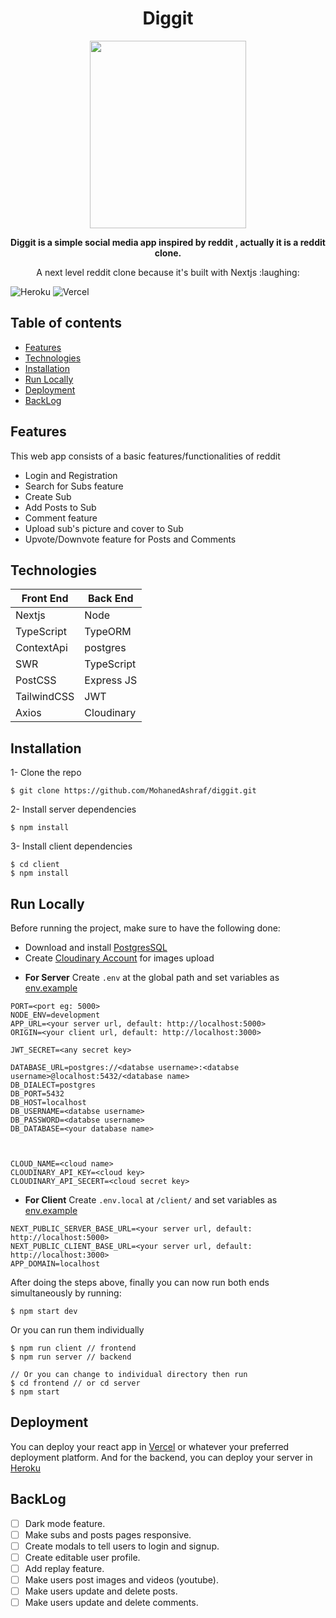 <h1 align="center"> Diggit</h1>
<div align="center">
<img src="https://raw.githubusercontent.com/MohanedAshraf/diggit/eed2368ac7bae7612a455dfb7f4ca216847f9f1a/client/public/images/Diggit.svg" width='250' height='300' align="center"/>
</div>

<p align='center'> <b>Diggit is a simple social media app inspired by reddit , actually it is a reddit clone. </b> </p>
<p align='center' disp> A next level reddit clone because it's built with Nextjs :laughing: </p>

![Heroku](https://heroku-badge.herokuapp.com/?app=diggitbetterthanreddit&root=api) ![Vercel](https://vercelbadge.vercel.app/api/mohanedashraf/diggit)

## Table of contents

- [Features](#features)
- [Technologies](#technologies)
- [Installation](#installation)
- [Run Locally](#run-locally)
- [Deployment](#deployment)
- [BackLog](#backlog)

## Features

This web app consists of a basic features/functionalities of reddit

- Login and Registration
- Search for Subs feature
- Create Sub
- Add Posts to Sub
- Comment feature
- Upload sub's picture and cover to Sub
- Upvote/Downvote feature for Posts and Comments

## Technologies

| Front End   | Back End   |
| ----------- | ---------- |
| Nextjs      | Node       |
| TypeScript  | TypeORM    |
| ContextApi  | postgres   |
| SWR         | TypeScript |
| PostCSS     | Express JS |
| TailwindCSS | JWT        |
| Axios       | Cloudinary |

## Installation

1- Clone the repo

```
$ git clone https://github.com/MohanedAshraf/diggit.git
```

2- Install server dependencies

```
$ npm install
```

3- Install client dependencies

```
$ cd client
$ npm install
```

## Run Locally

Before running the project, make sure to have the following done:

- Download and install [PostgresSQL](https://www.postgresql.org/)
- Create [Cloudinary Account](https://cloudinary.com/) for images upload

* **For Server**
  Create `.env` at the global path and set variables as [env.example](https://github.com/MohanedAshraf/diggit/blob/main/.env.example)

```
PORT=<port eg: 5000>
NODE_ENV=development
APP_URL=<your server url, default: http://localhost:5000>
ORIGIN=<your client url, default: http://localhost:3000>

JWT_SECRET=<any secret key>

DATABASE_URL=postgres://<databse username>:<databse username>@localhost:5432/<database name>
DB_DIALECT=postgres
DB_PORT=5432
DB_HOST=localhost
DB_USERNAME=<databse username>
DB_PASSWORD=<databse username>
DB_DATABASE=<your database name>



CLOUD_NAME=<cloud name>
CLOUDINARY_API_KEY=<cloud key>
CLOUDINARY_API_SECERT=<cloud secret key>

```

- **For Client**
  Create `.env.local` at `/client/` and set variables as [env.example](https://github.com/MohanedAshraf/diggit/blob/main/client/.env.example)

```
NEXT_PUBLIC_SERVER_BASE_URL=<your server url, default: http://localhost:5000>
NEXT_PUBLIC_CLIENT_BASE_URL=<your server url, default: http://localhost:3000>
APP_DOMAIN=localhost
```

After doing the steps above, finally you can now run both ends simultaneously by running:

```
$ npm start dev
```

Or you can run them individually

```
$ npm run client // frontend
$ npm run server // backend

// Or you can change to individual directory then run
$ cd frontend // or cd server
$ npm start
```

## Deployment

You can deploy your react app in [Vercel](http://vercel.app/) or whatever your preferred deployment platform.
And for the backend, you can deploy your server in [Heroku](https://heroku.com)

## BackLog

- [ ] Dark mode feature.
- [ ] Make subs and posts pages responsive.
- [ ] Create modals to tell users to login and signup.
- [ ] Create editable user profile.
- [ ] Add replay feature.
- [ ] Make users post images and videos (youtube).
- [ ] Make users update and delete posts.
- [ ] Make users update and delete comments.
